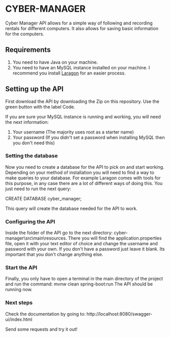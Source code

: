 # CYBER-MANAGER

Cyber Manager API allows for a simple way of following and recording rentals for different computers. It also allows for
saving basic information for the computers.

## Requirements

1. You need to have Java on your machine.
2. You need to have an MySQL instance installed on your machine. I recommend you install [Laragon](https://laragon.org/)
   for an easier process.

## Setting up the API

First download the API by downloading the Zip on this repository. Use the green button with the label Code.

If you are sure your MySQL instance is running and working, you will need the next information:

1. Your username (The majority uses root as a starter name)
2. Your password (If you didn't set a password when installing MySQL then you don't need this)

### Setting the database

Now you need to create a database for the API to pick on and start working.
Depending on your method of installation you will need to find a way to make queries to your database. For example
Laragon comes with tools for this purpose, in any case there are a lot of different ways of doing this. You just need to
run the next query:

CREATE DATABASE cyber_manager;

This query will create the database needed for the API to work.

### Configuring the API

Inside the folder of the API go to the next directory: cyber-manager\src\main\resources.
There you will find the application.properties file, open it with your text editor of choice and change the username and
password with your own. If you don't have a password just leave it blank. Its important that you don't change anything
else.

### Start the API

Finally, you only have to open a terminal in the main directory of the project and run the command: mvnw clean
spring-boot:run
The API should be running now.

### Next steps

Check the documentation by going to: http://localhost:8080/swagger-ui/index.html

Send some requests and try it out!